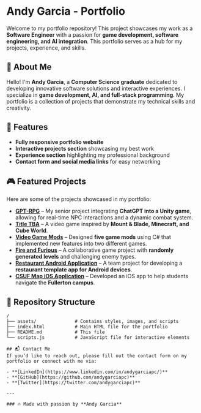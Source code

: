 # Andy Garcia - Portfolio

Welcome to my portfolio repository! This project showcases my work as a **Software Engineer** with a passion for **game development, software engineering, and AI integration**. This portfolio serves as a hub for my projects, experience, and skills.

## 🚀 About Me
Hello! I'm **Andy Garcia**, a **Computer Science graduate** dedicated to developing innovative software solutions and interactive experiences. I specialize in **game development, AI, and full-stack programming**. My portfolio is a collection of projects that demonstrate my technical skills and creativity.

## 🌟 Features
- **Fully responsive portfolio website**
- **Interactive projects section** showcasing my best work
- **Experience section** highlighting my professional background
- **Contact form and social media links** for easy networking

## 🎮 Featured Projects
Here are some of the projects showcased in my portfolio:

- **[GPT-RPG](https://github.com/andygarciapc/GPTRPG3D)** – My senior project integrating **ChatGPT into a Unity game**, allowing for real-time NPC interactions and a dynamic combat system.
- **[Title TBA](https://github.com/andygarciapc/ProjectMedieval)** – A video game inspired by **Mount & Blade, Minecraft, and Cube World**.
- **[Video Game Mods](https://github.com/andygarciapc/Videogame-Mods)** – Designed **five game mods** using C# that implemented new features into two different games.
- **[Fire and Furious](https://titus-maxum.itch.io/fire-and-furious)** – A collaborative game project with **randomly generated levels** and challenging enemy types.
- **[Restaurant Android Application](https://example.com/restaurant-app)** – A team project for developing a **restaurant template app for Android devices**.
- **[CSUF Map iOS Application](https://example.com/csuf-map)** – Developed an iOS app to help students navigate the **Fullerton campus**.

## 📂 Repository Structure
```plaintext
/
├── assets/              # Contains styles, images, and scripts
├── index.html           # Main HTML file for the portfolio
├── README.md            # This file
└── scripts.js           # JavaScript file for interactive elements

## 📬 Contact Me
If you’d like to reach out, please fill out the contact form on my portfolio or connect with me via:

- **[LinkedIn](https://www.linkedin.com/in/andygarciapc/)**
- **[GitHub](https://github.com/andygarciapc)**
- **[Twitter](https://twitter.com/andygarciapc)**

---

### 🔥 Made with passion by **Andy Garcia**